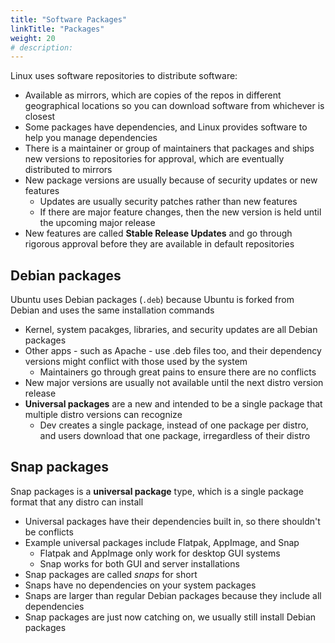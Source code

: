 ```yaml
---
title: "Software Packages"
linkTitle: "Packages"
weight: 20
# description:
---
```


Linux uses software repositories to distribute software:
- Available as mirrors, which are copies of the repos in different geographical locations so you can download software from whichever is closest
- Some packages have dependencies, and Linux provides software to help you manage dependencies
- There is a maintainer or group of maintainers that packages and ships new versions to repositories for approval, which are eventually distributed to mirrors
- New package versions are usually because of security updates or new features
  - Updates are usually security patches rather than new features
  - If there are major feature changes, then the new version is held until the upcoming major release
- New features are called **Stable Release Updates** and go through rigorous approval before they are available in default repositories

## Debian packages

Ubuntu uses Debian packages (`.deb`) because Ubuntu is forked from Debian and uses the same installation commands
- Kernel, system pacakges, libraries, and security updates are all Debian packages
- Other apps - such as Apache - use .deb files too, and their dependency versions might conflict with those used by the system
  - Maintainers go through great pains to ensure there are no conflicts
- New major versions are usually not available until the next distro version release
- **Universal packages** are a new and intended to be a single package that multiple distro versions can recognize
  - Dev creates a single package, instead of one package per distro, and users download that one package, irregardless of their distro

## Snap packages

Snap packages is a **universal package** type, which is a single package format that any distro can install
- Universal packages have their dependencies built in, so there shouldn't be conflicts
- Example universal packages include Flatpak, AppImage, and Snap
  - Flatpak and AppImage only work for desktop GUI systems
  - Snap works for both GUI and server installations
- Snap packages are called _snaps_ for short
- Snaps have no dependencies on your system packages
- Snaps are larger than regular Debian packages because they include all dependencies
- Snap packages are just now catching on, we usually still install Debian packages